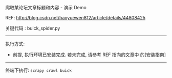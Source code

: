 爬取某论坛文章标题和内容 - 演示 Demo

REF: http://blog.csdn.net/haoyuewen812/article/details/44808425

关键代码 : buick_spider.py

---

执行方式:
 - 前提, 执行环境已安装完成. 若未完成, 请参考 REF 指向的文章中 的[安装指南]

---

终端下执行:
`scrapy crawl buick`
